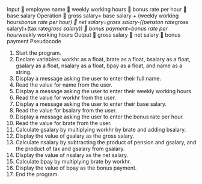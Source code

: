Input 
	employee name 
	weekly working hours
	bonus rate per hour
	base salary 
Operation 
	gross salary= base salary + (weekly working hours*bonus rate per hour)
	net salary=gross salary-((pension rate*gross salary)+(tax rate*gross salary))
	bonus payment=bonus rate per hour*weekly working hours 
Output 
	gross salary
	net salary 
	bonus payment 
Pseudocode
1. Start the program.
2. Declare variables: workhr as a float, brate as a float, bsalary as a float, gsalary as a float, nsalary as a float, bpay as a float, and name as a string.
3. Display a message asking the user to enter their full name.
4. Read the value for name from the user.
5. Display a message asking the user to enter their weekly working hours.
6. Read the value for workhr from the user.
7. Display a message asking the user to enter their base salary.
8. Read the value for bsalary from the user.
9. Display a message asking the user to enter the bonus rate per hour.
10. Read the value for brate from the user.
11. Calculate gsalary by multiplying workhr by brate and adding bsalary.
12. Display the value of gsalary as the gross salary.
13. Calculate nsalary by subtracting the product of pension and gsalary, and the product of tax and gsalary from gsalary.
14. Display the value of nsalary as the net salary.
15. Calculate bpay by multiplying brate by workhr.
16. Display the value of bpay as the bonus payment.
17. End the program.

